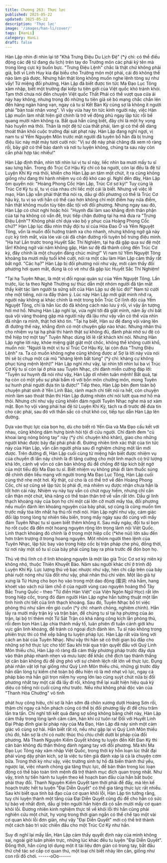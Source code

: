 ```yaml
---
title: Chương 263: Thực lực
published: 2025-05-22
updated: 2025-05-22
description: 'Thực lực'
image: '/images/han-li/cover/'
tags: [HanLi]
category: HanLi
draft: false
---
```


Hàn Lập nhìn đi nhìn lại tờ "Khả Trưng Điệu Du Lịch Đệ" (*ý chỉ:
có thể điều động các đệ tử đang du lịch) trên tay do Trưởng môn
các phái ký tên mà trong lòng cực kỳ buồn bực.
"Trưng Điệu Lệnh" chắc là thật chứ không phải giả, bởi vì Linh
Huy kia đại biểu cho Trưởng môn một phái, cái đó không thể nào
làm giả được. Nhưng hắn thật lòng không muốn nghe lệnh tòng
sự như vầy!
Từ miệng đối phương, Hàn Lập đã biết được tin tức Ma Đạo Lục
Tông xâm nhập, biết một trường đại kiếp tu tiên giới của Việt quốc
khó tránh khỏi.
Tạm thời chưa nói đến chuyện Việt quốc Thất Phái có thể vượt
qua cửa ải này hay không, nhưng trong đó những tu tiên giả sẽ
bỏ mạng chắc chắn lên đến hàng ngàn hàng vạn, ngay cả tu sĩ
Kết Bàn Kỳ cùng sợ là không ít người phải "bàn toái nhân vong".
Vì vậy vừa hay tin tức kinh người này, việc Hàn Lập muốn làm
nhất hiện giờ chính là trở về động phủ ngay lập tức rồi bế quang
mười năm không ra.
Bất quá hắn cũng biết, đây chỉ là một hy vọng hão huyền mà thôi.
Thân là một đệ tử của thất phái, làm gì có thể dễ dàng thoát thân
khỏi cuộc trường đại sát phạt này.
Hàn Lập đang nghĩ ngợi, vị nam tu sĩ Yểm Nguyện Môn trước mặt
người đã tuyên bố hắn đã bị trưng điệu lúc này mặt mày tươi cười
nói:
"Vị sư đệ này phải chăng đã xem rõ ràng rồi, bây giờ có thể báo
danh và nơi tu luyện không, chúng ta sau này còn cần phải hợp
tác nhiều!"

Hàn Lập định thần, nhìn tới nhìn lui vị tu sĩ này, liếc nhìn ba mươi
mấy tu sĩ sau lưng hắn. Trong đó Trúc Cơ Hậu Kỳ chỉ có ba
người, còn lại đều là đệ tử Luyện Khí Kỳ mà thôi, khiến cho Hàn
Lập an tâm một chút, ít ra cũng không giống như đang thi hành
nhiệm vụ có độ khó cao gì.
Nghĩ đến đây, Hàn Lập ôm quyền nói:
"Hoàng Phong Cốc Hàn Lập, Trúc Cơ sơ kỳ!"
Tuy cùng là Trúc Cơ Kỳ tu sĩ, tu vị của nhau chỉ liếc một cái là
biết. Nhưng về việc lễ mạo, Hàn Lập vẫn phải thật thà nói ra, dầu
gì đối phương có thể là Trúc Cơ hậu kỳ, tu vị so với hắn có thể
cao hơn không chỉ một điểm hay nửa điểm, hắn thật không muốn
tùy tiện đắc tội với đối phương.
Nhưng ngay sau đó, Hàn Lập có chút nghi hoặc hỏi:
"Huynh đài làm sao khẳng định thân phận của tại hạ không có vấn
đề, trực tiếp chặn đường tại hạ mà đưa ra "Trưng Điệu Lệnh"?
Không phải chỉ dựa vào bộ y phục của Hoàng Phong Cốc chứ?"
Hàn Lập lúc đầu nhìn thấy đội tu sĩ của Hóa Đao Ổ và Yểm
Nguyệt Tông, vốn là muốn đổi hướng tránh xa cho nhanh, nhưng
không ngờ gã này cực kỳ tinh mắt, vừa lóe vài cái đã chặn đường
rồi tuyên bố trưng điệu mình.
"Ha ha! Lần trước trong Huyết Sắc Thí Nghiệm, tại hạ đã gặp qua
sư đệ một lần! Không ngờ vài năm không gặp, Hàn sư đệ đã
thành công đến Trúc Cơ kỳ, đây chính là một chuyện đáng chúc
mừng!" Vị nam tử Yểm Nguyệt Tông khoảng ba mươi mấy tuổi
khẽ cười, nói ra một câu làm Hàn Lập cảm thấy rất bất ngờ.
"Các hạ?"
Hàn Lập bị đối phương nói như vậy, mới cảm thấy đối phương
hơi quen mắt, đúng là có vẻ như đã gặp lúc Huyết Sắc Thí
Nghiệm!

"Tại hạ Tuyên Nhạc, là một vị đối ngoại quản sự của Yểm Nguyệt
Tông. Lần trước, lúc ta theo Nghê Thường sư thúc dẫn một nhóm
người đã tận mắt thấy kiệt tác làm người ta sửng sốt của Hàn Lập
sư đệ lúc đó!" Nam tử cười nhẹ một tiếng, nói ra đầy thâm ý.
Lúc này Hàn Lập mới giật mình nhớ ra, người này không ai khác
chính là một trong bốn Trúc Cơ lĩnh đội của Yểm Nguyệt Tông,
chỉ là hắn lúc đó đã không cách nào lưu ý rồi, vì vậy ấn tượng hơi
mơ hồ. Nhưng Hàn Lập nghĩ lại, vừa nghĩ tới đã giật mình, năm
ấy chỉ bất quá vội vàng thoáng gặp mà người này đã lâu như vậy
vẫn có thể vừa nhìn đã nhận ra mình, thật hơi khó tin.
"Tại hạ biết, Hàn sư đệ đang vội vàng lên đi đường thế này, khẳng
định có một chuyện gấp nào khác. Nhưng nhân thủ cho nhiệm vụ
tại hạ phải thi hành thật sự không đủ, đành phải nhờ sư đệ có thể
hiệp trợ một tay" Tuyên Nhạc dùng lời lẽ rất khách khí nói.
Nhưng Hàn Lập nghe lời này, khóe miệng giật giật một chốc,
không thể không cười khổ, muốn nói:
"Ngươi là một vị tu sĩ Trúc Cơ Hậu Kỳ, lại còn đưa "Trưng Điệu
Lệnh" ra. Ta có muốn không nghe cũng không được a! Sợ là lời
này vừa nói thì sẽ bị chụp một cái mũ "kháng lệnh bất tùng" (*ý
chỉ: kháng cự không phục tùng mệnh lệnh)!"
Hàn Lập nghĩ như vậy, lại nhìn tới nhìn lui ba vị Trúc Cơ Kỳ tu sĩ
còn lại ở phía sau Tuyên Nhạc, chỉ đành miễn cưỡng đáp lời:
"Tuyên sư huynh đã nói như vậy, Hàn Lập dĩ nhiên tuân mệnh!
Bất quá, tại hạ còn có một yếu sự phải bẩm rõ với bổn môn
chưởng môn, mong Tuyên sư hunh phái người đưa tin là được!"
Tiếp theo, Hàn Lập bèn đem toàn bộ chuyện phát sinh ở Yến Linh
Bảo, rành mạch chi tiết nói ra hết, còn chuyện mình làm sao thoát
thân thì Hàn Lập đương nhiên chỉ nói lướt qua mơ hồ mà thôi.
Nhưng chỉ như vậy cũng khiến đám người Tuyên Nhạc nghe mà
sợ xám mặt. Bọn họ vội vàng phái hai đệ tử Luyện Khí Kỳ, tách ra
đi trước để đưa tin cho các phái, sau đó với thần sắc có chút khó
coi, tiếp tục dẫn Hàn Lập lên đường.

Dựa vào thực lực của bọn họ, dù cho biết rõ Yến Gia và Ma Đạo
cấu kết với nhau, cũng không dám hưng binh hỏi tội đi cứu người.
Chỉ đành đem "củ khoai lang nóng bỏng tay" này (*ý chỉ: chuyện
khó khăn), giao cho những người khác được bảy đại phái phái đi.
Đương nhiên tính xác thật của tin tức này của Hàn Lập, vẫn cần
người phía sau đi nghiệm chứng một lần mới được.
Trên đường đi, Hàn Lập cuối cùng từ miệng hắn biết được nhiệm
vụ của chuyến đi lần này chính là đi tăng cường cho một linh
mạch có trữ lượng khá lớn, cảnh vệ vốn có căn bản không đủ để
chống đỡ tập kích bất ngờ của một tiểu đội Ma Đạo tu sĩ.
Biết nhiệm vụ không phải đi làm thuốc súng để chính diện liều
mạng với người trong Ma Đạo Lục Tông, Hàn Lập cuối cùng thở
nhẹ một hơi.
Kỳ thật, cứ cho là có thể trở về đến Hoàng Phong Cốc, chỉ sợ
cũng sẽ lập tức bị phái đi, mà nhiêm vụ được nhận chưa hẳn là
tốt hơn cái này.
Nhiệm vụ này tuy vẫn có chút nguy hiểm, nhưng chỉ cần cẩn thận
một chút, khả năng có thể toàn thân trở về vẫn rất lớn. Dầu gì linh
thạch khoáng này của bọn họ chỉ một cái lớn cỡ mười mấy tòa,
đối phương nếu muốn đánh lén khoáng nguyên của bảy phái, sợ
cũng là cũng muốn tìm trước mấy tòa lớn nhất hạ thủ rồi mới nói.
Hàn Lập nghĩ như vậy, cảm giác đối lập trong lòng tự nhiên tiêu
biến, trong mấy ngày sau đó cùng với mấy đám Tuyên Nhạc tu sĩ
quen biết thêm không ít.
Sau mấy ngày, đội tu sĩ bọn họ rốt cuộc đã đến một hoang
nguyên rộng lớn trong lãnh nội Việt Quốc. Linh thạch khoáng đó
chính là ở trong một hiệp cốc (*khe núi) lớn sâu đến hơn trăm
trượng ở trong hoang nguyên.
Môt nhóm người theo lệnh của Tuyên Nhạc, lập tức bay vào trong
hiệp cốc bị trận pháp che phủ, đồng thời, từ nơi này một số tu sĩ
của bảy phái cũng bay ra phía trước để đón bọn họ.

Thủ vệ thủ lĩnh có ở linh khoáng nguyên là một lão già Trúc Cơ
sơ kỳ niên kỷ không nhỏ, thuộc Thiên Khuyết Bảo. Năm sáu
người khác chỉ ở trình độ Luyện Khí Kỳ.
Lực lượng thủ vệ bạc nhược như vậy, hèn chi cấp trên của bảy
phái ruột nóng như lửa đốt như vậy, phái nhân thủ chi viện.
Một lão già tự xưng là Từ Hưng cho bọn họ vào trong một dao
động (窑洞: nhà hầm, hang khoét vào vách núi làm chỗ ở của
người vùng cao nguyên hoàng thổ Tây Bắc Trung Quốc – theo
"Từ điển Hán Việt" của Viện Ngôn Ngữ Học) rất lớn trong hiệp
cốc, trong đó đám người Hàn Lập nghe hắn tường thuật một lần
tình hình chi tiết của linh thạch khoáng. Sau đó, Tuyên Nhạc bố trí
việc phòng thủ như sấm rền gió cuốn (*ý chỉ: nhanh chóng,
nghiêm chỉnh).
Hắn lấy ra mười mấy trận kỳ và trận bàn, để chúng tu sĩ tại hạ
phương của ảo trận, lại bộ trí thêm một Tứ Sát Trận có khả năng
công kích lẫn phòng thủ, rồi đem bọn Hàn Lập chia thành mấy tổ,
luân phiên đi tuần cảnh giới khu vực gần linh khoáng, để tránh có
ngoại địch đánh lén. Tu sĩ nào không trong phiên trực thì có thể
xếp bằng tu luyện pháp lực.
Hàn Lập rất vừa lòng với cách an bài của Tuyên Nhạc.
Như vậy thì hắn sẽ có thời gian bù đắp cho những sơ hở thực lực
cho tốt!
Sau khi trải qua trận quyết đấu với Quỷ Linh Môn thiếu chủ, Hàn
Lập rõ ràng đã cảm thấy phương pháp trước đây dựa vào thân
pháp nhanh nhẹn và mưu lược để khắc chế địch tạo thành thắng
lợi căn bản không đủ để ứng phó với sự chênh lệch rất lớn về
thực lực. Đụng phải nhân vật lợi hại giống như Quỷ Linh Môn
thiếu chủ, những gì trước đây hắn dằn lòng tự kiềm chế toàn bộ
đều hiện rõ là mờ nhạt vô lực, ngay cả pháp bảo mà hắn gửi trọn
niềm hy vọng lớn lao cũng suýt chút nữa bị đối phương nhất tay
một cái đã lấy đi rồi, không thể lại xuất hiện hiệu quả kỳ diệu có
tiếng nói cuối cùng như trước.
Nếu như không phải độc vân của "Thanh Hỏa Chướng" vô tình

phát huy công hiệu, chỉ sợ là hắn sớm đã chôn xương dưới
Hoàng Sơn rồi, thậm chí ngay cả hồn phách cũng có thể bị đối
phương lấy đi để chịu trăm lần tra tấn. Chỉ nghĩ tới kết quả đáng
sợ sống không bằng chết này, Hàn Lập cảm thấy trong lòng lạnh
căm căm, hàn khí cứ tuôn ra!
Đối với Huyết Linh Đại Pháp đỉnh giai bí pháp này của Ma Đạo,
Hàn Lập đã nảy sinh một cảm giác vô cùng sợ hãi.
Hắn biết rất rõ, nếu như gặp lại vị Quỷ Linh Môn thiếu chủ đó, hắn
sợ là chỉ có nước thúc thủ chịu chết dưới bí pháp của đối
phương. Mà Thanh Nguyên Kiếm Quyết không tu luyện đến Kết
Đan Kỳ thì căn bản không đủ thần thông đánh ngang tay với đối
phương.
Mà khi Ma Đạo Lục Tông này xâm nhập Việt Quốc, trong thời kỳ
hỗn loạn lúc thất đại phái vùng dậy phản kích, sợ là việc tu tiên
giả đánh xáp lá cà là chuyện cơm bữa. Trong thời kỳ như vậy,
việc trường sinh tự hồ đã biến thành thứ yếu, ngược lại, việc
nhanh chóng gia tăng thực lực, để bản thân trong lúc loạn động
có thể bảo toàn tính mệnh đã trở thành mục đích quan trọng nhất.
Như vậy, trình tự tiến hành tu luyện theo kế hoạch ban đầu của
hắn bắt buộc phải thay đổi.
Thanh Nguyên Kiếm Quyết tạm thời phải để đấy, mà lên kế hoạch
trước hết tu luyện "Đại Diễn Quyết" có thể gia tăng thực lực rất
nhiều.
Sau khi biết qua tính bá đạo của cơ quan khôi lỗi, Hàn Lập tin
tưởng rằng, tuy chỉ luyện thành một tầng của Đại Diễn Quyết
cũng đủ để cho hắn có sức tự bảo vệ nhất định, dầu gì trên người
hắn hiện đã có sẵn mười mấy cơ quan khôi lỗi.
Đương nhiên kinh nghiệm thực tế về khôi lỗi thì hắn cũng phải
nghiên cứu một chút, hy vọng trong thời gian ngắn có thể chể tạo
một vài cơ quan khôi lỗi đơn giản, như vậy "Đại Diễn Quyết" mới
có thể trở thành một cách bảo trì sức chiến đấu cho một Trúc Cơ
Kỳ như hắn.

Suy đi nghĩ lại mấy lần, Hàn Lập cảm thấy quyết định này của
mình không sai, ngoài giờ luân phiên trực, những lúc khác đều tu
luyện "Đại Diễn Quyết". Đồng thời, hắn cũng lợi dụng một ít tài
liệu đơn giản có trong tay, bắt đầu thử chế tác sơ cấp cơ quan
thú, một loại chỉ biết nhảy lên cắn, giống như con rối đồ chơi.
------oOo------
